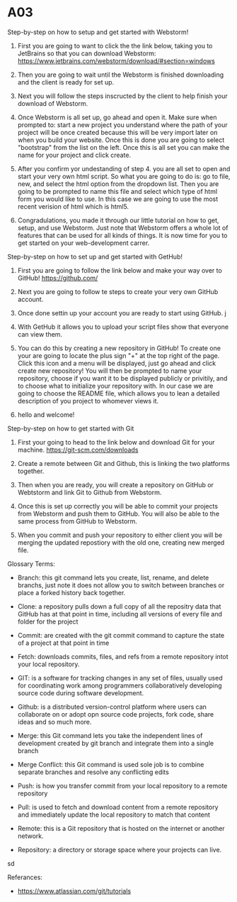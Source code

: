 # A03

Step-by-step on how to setup and get started with Webstorm!

1. First you are going to want to click the the link below, taking you to JetBrains so that you can download Webstorm:
https://www.jetbrains.com/webstorm/download/#section=windows

2. Then you are going to wait until the Webstorm is finished downloading and the client is ready for set up.

3. Next you will follow the steps inscructed by the client to help finish your download of Webstorm.

4. Once Webstorm is all set up, go ahead and open it. Make sure when prompted to: start a new project you understand where the path of your project will be once created because this will be very import later on when you build your website. Once this is done you are going to select "bootstrap" from the list on the left. Once this is all set you can make the name for your project and click create. 

5. After you confirm yor undestanding of step 4. you are all set to open and start your very own html script. So what you are going to do is: go to file, new, and select the html option from the dropdown list. Then you are going to be prompted to name this file and select which type of html form you would like to use. In this case we are going to use the most recent verision of html which is html5.

6. Congradulations, you made it through our little tutorial on how to get, setup, and use Webstorm. Just note that Webstorm offers a whole lot of features that can be used for all kinds of things. It is now time for you to get started on your web-development carrer.


Step-by-step on how to set up and get started with GetHub!

1. First you are going to follow the link below and make your way over to GitHub!
https://github.com/

2. Next you are going to follow te steps to create your very own GitHub account.

3. Once done settin up your account you are ready to start using GitHub.
j
4. With GetHub it allows you to upload your script files show that everyone can view them. 

5. You can do this by creating a new repository in GitHub! To create one your are going to locate the plus sign "+" at the top right of the page. Click this icon and a menu will be displayed, just go ahead and click create new repository! You will then be prompted to name your repository, choose if you want it to be displayed publicly or privitily, and to choose what to initialize your repository with. In our case we are going to choose the README file, which allows you to lean a detailed description of you project to whomever views it.

6. hello and welcome!


Step-by-step on how to get started with Git

1. First your going to head to the link below and download Git for your machine.
https://git-scm.com/downloads

2. Create a remote between Git and Github, this is linking the two platforms together.

3. Then when you are ready, you will create a repository on GitHub or Webtstorm and link Git to Github from Webstorm.

4. Once this is set up correctly you will be able to commit your projects from Webstorm and push them to GitHub. You will also be able to the same process from GitHub to Webstorm.

5. When you commit and push your repository to either client you will be merging the updated repostiory with the old one, creating new merged file.



Glossary Terms:

- Branch: this git command lets you create, list, rename, and delete branchs, just note it does not allow you to switch between branches or place a forked history back together.


- Clone: a repository pulls down a full copy of all the repositry data that GitHub has at that point in time, including all versions of every file and folder for the project


- Commit: are created with the git commit command to capture the state of a project at that point in time


- Fetch: downloads commits, files, and refs from a remote repository intot your local repository.


- GIT: is a software for tracking changes in any set of files, usually used for coordinating work among programmers collaboratively developing source code during software development.


- Github: is a distributed version-control platform where users can collaborate on or adopt opn source code projects, fork code, share ideas and so much more.


- Merge: this Git command lets you take the independent lines of development created by git branch and integrate them into a single branch


- Merge Conflict: this Git command is used sole job is to combine separate branches and resolve any conflicting edits


- Push: is how you transfer commit from your local repository to a remote repository


- Pull: is used to fetch and download content from a remote repository and immediately update the local repository to match that content


- Remote: this is a Git repository that is hosted on the internet or another network.


- Repository: a directory or storage space where your projects can live.

sd

Referances:

- https://www.atlassian.com/git/tutorials
